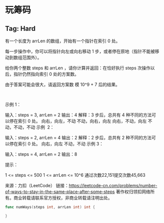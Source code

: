 # 玩筹码  

## Tag: Hard  

有一个长度为 arrLen 的数组，开始有一个指针在索引 0 处。

每一步操作中，你可以将指针向左或向右移动 1 步，或者停在原地（指针不能被移动到数组范围外）。

给你两个整数 steps 和 arrLen ，请你计算并返回：在恰好执行 steps 次操作以后，指针仍然指向索引 0 处的方案数。

由于答案可能会很大，请返回方案数 模 10^9 + 7 后的结果。

 

示例 1：

输入：steps = 3, arrLen = 2
输出：4
解释：3 步后，总共有 4 种不同的方法可以停在索引 0 处。
向右，向左，不动
不动，向右，向左
向右，不动，向左
不动，不动，不动
示例  2：

输入：steps = 2, arrLen = 4
输出：2
解释：2 步后，总共有 2 种不同的方法可以停在索引 0 处。
向右，向左
不动，不动
示例 3：

输入：steps = 4, arrLen = 2
输出：8
 

提示：

1 <= steps <= 500
1 <= arrLen <= 10^6
通过次数22,151提交次数45,663

来源：力扣（LeetCode）
链接：https://leetcode-cn.com/problems/number-of-ways-to-stay-in-the-same-place-after-some-steps
著作权归领扣网络所有。商业转载请联系官方授权，非商业转载请注明出处。

```go
func numWays(steps int, arrLen int) int {

}
```



